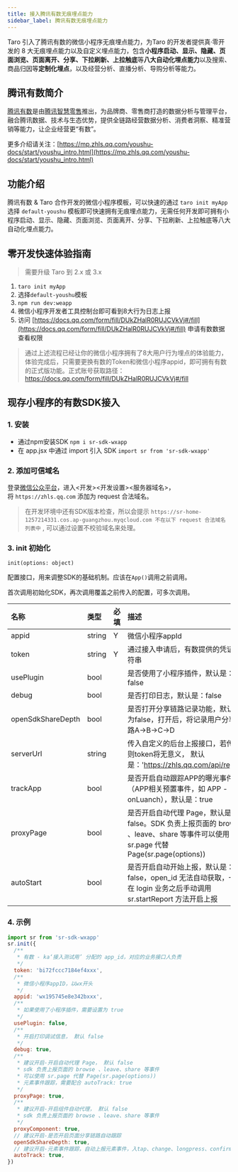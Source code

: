 ```yaml
---
title: 接入腾讯有数无痕埋点能力
sidebar_label: 腾讯有数无痕埋点能力
---
```


Taro 引入了腾讯有数的微信小程序无痕埋点能力，为Taro 的开发者提供真·零开发的 8 大无痕埋点能力以及自定义埋点能力，包含**小程序启动、显示、隐藏、页面浏览、页面离开、分享、下拉刷新、上拉触底**等**八大自动化埋点能力**以及搜索、商品归因等**定制化埋点**，以及经营分析、直播分析、导购分析等能力。 

## 腾讯有数简介

 [腾讯有数](https://youshu.tencent.com/)是由[腾讯智慧零售](https://lingshou.tencent.com)推出，为品牌商、零售商打造的数据分析与管理平台，融合腾讯数据、技术与生态优势，提供全链路经营数据分析、消费者洞察、精准营销等能力，让企业经营更“有数”。

更多介绍请关注：[https://mp.zhls.qq.com/youshu-docs/start/youshu_intro.html](https://mp.zhls.qq.com/youshu-docs/start/youshu_intro.html)

## 功能介绍

腾讯有数 & Taro 合作开发的微信小程序模板，可以快速的通过 `taro init myApp` 选择 `default-youshu` 模板即可快速拥有无痕埋点能力，无需任何开发即可拥有小程序启动、显示、隐藏、页面浏览、页面离开、分享、下拉刷新、上拉触底等八大自动化埋点能力。

## 零开发快速体验指南

> 需要升级 Taro 到 2.x 或 3.x

1. `taro init myApp`
2. 选择`default-youshu`模板
3. `npm run dev:weapp`
4. 微信小程序开发者工具控制台即可看到8大行为日志上报
5. 访问 [https://docs.qq.com/form/fill/DUkZHalR0RUJCVkVj#/fill](https://docs.qq.com/form/fill/DUkZHalR0RUJCVkVj#/fill)  申请有数数据查看权限

> 通过上述流程已经让你的微信小程序拥有了8大用户行为埋点的体验能力，体验完成后，只需要更换有数的Token和微信小程序appid，即可拥有有数的正式版功能。正式账号获取路径：https://docs.qq.com/form/fill/DUkZHalR0RUJCVkVj#/fill

## 现存小程序的有数SDK接入

### 1. 安装

  * 通过npm安装SDK
`npm i sr-sdk-wxapp`
  * 在 app.jsx 中通过 import 引入 SDK
`import sr from 'sr-sdk-wxapp'`

### 2. 添加可信域名

登录[微信公众平台](https://mp.weixin.qq.com/)，进入<开发><开发设置><服务器域名>，将 `https://zhls.qq.com` 添加为 request 合法域名。


> 在开发环境中还有SDK版本检查，所以会提示 `https://sr-home-1257214331.cos.ap-guangzhou.myqcloud.com 不在以下 request 合法域名列表中` , 可以通过设置不校验域名来处理。

### 3. init 初始化

`init(options: object)`

配置接口，用来调整SDK的基础机制。应该在`App()`调用之前调用。

首次调用初始化SDK，再次调用覆盖之前传入的配置，可多次调用。 

| 名称   | 类型   | 必填   | 描述   | 
|:----|:----|:----|:----|
| appid   | string   | Y   | 微信小程序appId   | 
| token   | string   | Y   | 通过接入申请后，有数提供的凭证字符串   | 
| usePlugin   | bool   |    | 是否使用了小程序插件，默认是：false   | 
| debug   | bool   |    | 是否打印日志，默认是：false   | 
| openSdkShareDepth   | bool   |    | 是否打开分享链路记录功能，默认值为false，打开后，将记录用户分享链路A->B->C->D   | 
| serverUrl   | string   |    | 传入自定义的后台上报接口，若传入则token将无意义， 默认是：'https://zhls.qq.com/api/report'   | 
| trackApp   | bool   |    | 是否开启自动跟踪APP的曝光事件（APP相关预置事件，如 APP - onLuanch），默认是：true   | 
| proxyPage   | bool   |    | 是否开启自动代理 Page，默认是：false。SDK 负责上报页面的 browse 、leave、share 等事件可以使用 sr.page 代替 Page(sr.page(options))   | 
| autoStart   | bool   |    | 是否开启自动开始上报，默认是：false，open_id 无法自动获取，一般在 login 业务之后手动调用 sr.startReport 方法开启上报   | 

### 4. 示例

``` javascript
import sr from 'sr-sdk-wxapp'
sr.init({
  /**
   * 有数 - ka‘接入测试用’ 分配的 app_id，对应的业务接口人负责
   */
  token: 'bi72fccc7184ef4xxx',
  /**
   * 微信小程序appID，以wx开头
   */
  appid: 'wx195745e8e342bxxx',
  /**
   * 如果使用了小程序插件，需要设置为 true
   */
  usePlugin: false,
  /**
   * 开启打印调试信息， 默认 false
   */
  debug: true,
  /**
   * 建议开启-开启自动代理 Page， 默认 false
   * sdk 负责上报页面的 browse 、leave、share 等事件
   * 可以使用 sr.page 代替 Page(sr.page(options))
   * 元素事件跟踪，需要配合 autoTrack: true
   */
  proxyPage: true,
  /**
   * 建议开启-开启组件自动代理， 默认 false
   * sdk 负责上报页面的 browse 、leave、share 等事件
   */
  proxyComponent: true,
  // 建议开启-是否开启页面分享链路自动跟踪
  openSdkShareDepth: true,
  // 建议开启-元素事件跟踪，自动上报元素事件，入tap、change、longpress、confirm
  autoTrack: true,
})
```

 

